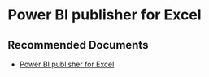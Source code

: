   <properties
	pageTitle="connect and analyze power bi data directly from excel"
	description="connect and analyze power bi data directly from excel"
	service="microsoft.PowerBIDedicated"
	resource="capacities"
	authors="pjfreitas"
	ms.author="pfreitas"	
	displayOrder="960"
	selfHelpType="generic"
	supportTopicIds="32628083"
	productPesIds="16334"
	cloudEnvironments="public, MoonCake, fairfax" 
	articleId="62e48323-9352-0a44-0d33-c76841dbcf26"
	ownershipId="ASEP_ContentService_Placeholder"
/>

# Power BI publisher for Excel

## **Recommended Documents**

* [Power BI publisher for Excel](https://docs.microsoft.com/power-bi/publisher-for-excel)

